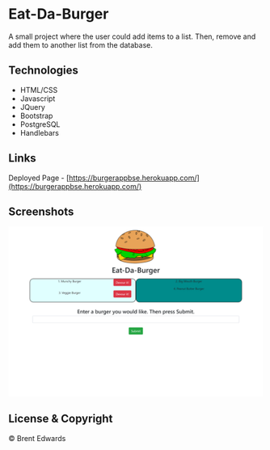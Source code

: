 # Eat-Da-Burger

A small project where the user could add items to a list. Then, remove and add them to another list from the database.

## Technologies

* HTML/CSS
* Javascript
* JQuery
* Bootstrap
* PostgreSQL
* Handlebars

## Links

Deployed Page - [https://burgerappbse.herokuapp.com/](https://burgerappbse.herokuapp.com/)

## Screenshots

![Burger-Home](/public/assets/img/Eat_da_Burger.png)

## License & Copyright

&copy; Brent Edwards
